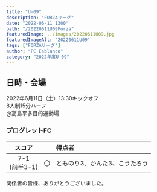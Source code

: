 ```yaml
---
title: "U-09"
description: "FORZAリーグ"
date: "2022-06-11 1300"
path: "/20220611U09Forza"
featuredImage: ../images/20220611U09.jpg
featuredImageAlt: "20220611U09"
tags: ["FORZAリーグ"]
author: "FC Esblanco"
category: "2022年度U-09"
---
```


## 日時・会場

2022年6月11日（土）13:30キックオフ<br>
8人制15分ハーフ<br>
@高島平多目的運動場

### プログレットFC

| スコア |   | 得点者  |
|:------:|:-:|:--------|
| 7-1<br/>(前半3-1) | 〇 |とものり3、かんた3、こうたろう|

関係者の皆様、ありがとうございました。